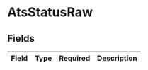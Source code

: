 # AtsStatusRaw


## Fields

| Field       | Type        | Required    | Description |
| ----------- | ----------- | ----------- | ----------- |